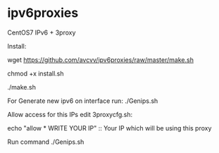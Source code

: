 # ipv6proxies
CentOS7 IPv6 + 3proxy

Install: 

wget https://github.com/avcvv/ipv6proxies/raw/master/make.sh

chmod +x install.sh

./make.sh

For Generate new ipv6 on interface run: 
./Genips.sh


Allow access for this IPs edit 3proxycfg.sh: 

echo "allow * WRITE YOUR IP" :: Your IP which will be using this proxy

Run command ./Genips.sh
